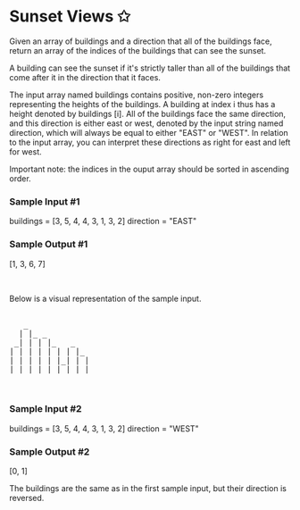# Sunset Views ✩

Given an array of buildings and a direction that all of the buildings face, return an array of the indices of the buildings that can see the sunset.

A building can see the sunset if it's strictly taller than all of the buildings that come after it in the direction that it faces.

The input array named buildings contains positive, non-zero integers representing the heights of the buildings. A building at index i thus has a height denoted by buildings [i]. All of the buildings face the same direction, and this direction is either east or west, denoted by the input string named direction, which will always be equal to either "EAST" or "WEST". In relation to the input array, you can interpret these directions as right for east and left for west.

Important note: the indices in the ouput array should be sorted in ascending order.


### Sample Input #1

buildings = [3, 5, 4, 4, 3, 1, 3, 2]
direction = "EAST"

### Sample Output #1

[1, 3, 6, 7]

<br>

Below is a visual representation of the sample input.

<pre>                  
   _                
  | |_ _            
 _| | | |_   _      
| | | | | | | |_    
| | | | | |_| | |   
|_|_|_|_|_|_|_|_|   
</pre> 

<br>

### Sample Input #2

buildings = [3, 5, 4, 4, 3, 1, 3, 2]
direction = "WEST"

### Sample Output #2

[0, 1]

The buildings are the same as in the first sample 
input, but their direction is reversed. 
